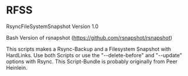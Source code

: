 # RFSS
RsyncFileSystemSnapshot Version 1.0

Bash Version of rsnapshot (https://github.com/rsnapshot/rsnapshot)

This scripts makes a Rsync-Backup and a Filesystem Snapshot with HardLinks. Use both Scripts or use the "--delete-before" and "--update" options with Rsync.
This Script-Bundle is probably originally from Peer Heinlein.
